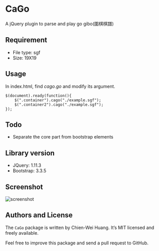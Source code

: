# CaGo

A jQuery plugin to parse and play go gibo(圍棋棋譜) 

## Requirement

* File type: sgf
* Size: 19X19

## Usage

In index.html, find *cago.go* and modify its argument.

	$(document).ready(function(){
		$(".container").cago("./example.sgf");
		$(".container2").cago("./example.sgf");
	});

## Todo

* Separate the core part from bootstrap elements

## Library version
 
* JQuery: 1.11.3
* Bootstrap: 3.3.5

## Screenshot

![screenshot](http://i.imgur.com/DPAqafy.png)

## Authors and License
The ``CaGo`` package is written by Chien-Wei Huang. It’s MIT licensed and freely available.

Feel free to improve this package and send a pull request to GitHub.


